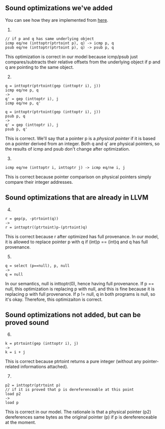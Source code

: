 ## Sound optimizations we've added

You can see how they are implemented from 
[here](https://github.com/aqjune/llvm-eurollvm19/tree/optimized).

1.

```
// if p and q has same underlying object
icmp eq/ne (inttoptr(ptrtoint p), q) -> icmp p, q
psub eq/ne (inttoptr(ptrtoint p), q) -> psub p, q
```

This optimization is correct in our model
because icmp/psub just compares/subtracts
their relative offsets from the underlying object if p and q are
pointing to the same object.


2.

```
q = inttoptr(ptrtoint(gep (inttoptr i), j))
icmp eq/ne p, q
->
q' = gep (inttoptr i), j
icmp eq/ne p, q'
```

```
q = inttoptr(ptrtoint(gep (inttoptr i), j))
psub p, q
->
q' = gep (inttoptr i), j
psub p, q'
```

This is correct.
We'll say that a pointer p is a _physical pointer_ if it is based on
a pointer derived from an integer.
Both q and q' are physical pointers, so the results of icmp and psub
don't change after optimization.


3.

```
icmp eq/ne (inttoptr i, inttoptr j) -> icmp eq/ne i, j
```

This is correct because pointer comparison on physical pointers simply
compare their integer addresses.



## Sound optimizations that are already in LLVM

4.

```
r = gep(p, -ptrtoint(q))
->
r = inttoptr((ptrtoint)p-(ptrtoint)q)
```

This is correct because r after optimized has full provenance.
In our model, it is allowed to replace pointer p with
q if (int)p == (int)q and q has full provenance.


5.

```
q = select (p==null), p, null
->
q = null
```

In our semantics, null is inttoptr(0), hence having full provenance.
If p == null, this optimization is replacing p with null,
and this is fine because it is replacing p with
full provenance.
If p != null, q in both programs is null, so it's okay.
Therefore, this optimizaiton is correct.


## Sound optimizations not added, but can be proved sound

6.

```
k = ptrtoint(gep (inttoptr i), j)
->
k = i + j
```

This is correct because ptrtoint returns a pure integer
(without any pointer-related informations attached).

7.

```
p2 = inttoptr(ptrtoint p)
// if it is proved that p is dereferenceable at this point
load p2
->
load p
```

This is correct in our model.
The rationale is that a physical pointer (p2) dereferences same bytes
as the original pointer (p) if p is dereferenceable at the moment.


